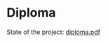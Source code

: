 Diploma
=======

State of the project: [diploma.pdf](https://github.com/rok/Diploma/blob/master/Latex/diploma.pdf?raw=true)